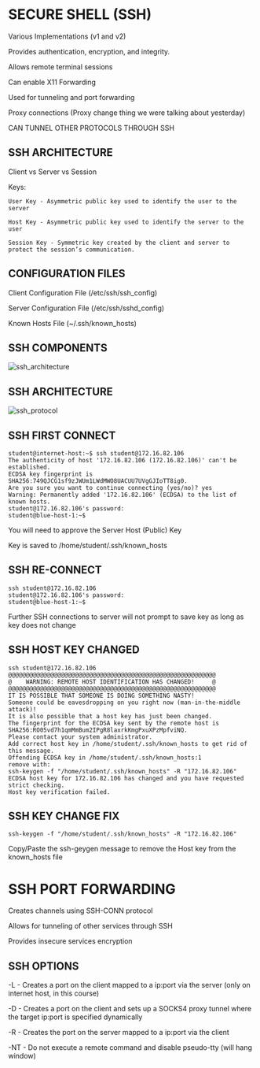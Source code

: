 # SECURE SHELL (SSH)

Various Implementations (v1 and v2)

Provides authentication, encryption, and integrity.

Allows remote terminal sessions

Can enable X11 Forwarding

Used for tunneling and port forwarding

Proxy connections (Proxy change thing we were talking about yesterday)

CAN TUNNEL OTHER PROTOCOLS THROUGH SSH


## SSH ARCHITECTURE
Client vs Server vs Session

Keys:

	User Key - Asymmetric public key used to identify the user to the server

	Host Key - Asymmetric public key used to identify the server to the user

	Session Key - Symmetric key created by the client and server to protect the session’s communication.

 ## CONFIGURATION FILES
Client Configuration File (/etc/ssh/ssh_config)

Server Configuration File (/etc/ssh/sshd_config)

Known Hosts File (~/.ssh/known_hosts)

## SSH COMPONENTS
![ssh_architecture](https://github.com/user-attachments/assets/189eb062-c3f5-457f-8e08-d38015151c7a)

## SSH ARCHITECTURE

![ssh_protocol](https://github.com/user-attachments/assets/fcb0b841-43fa-4041-b754-85394e2f6c7b)

## SSH FIRST CONNECT
```
student@internet-host:~$ ssh student@172.16.82.106
The authenticity of host '172.16.82.106 (172.16.82.106)' can't be established.
ECDSA key fingerprint is SHA256:749QJCG1sf9zJWUm1LWdMWO8UACUU7UVgGJIoTT8ig0.
Are you sure you want to continue connecting (yes/no)? yes
Warning: Permanently added '172.16.82.106' (ECDSA) to the list of known hosts.
student@172.16.82.106's password:
student@blue-host-1:~$
```

You will need to approve the Server Host (Public) Key

Key is saved to /home/student/.ssh/known_hosts

## SSH RE-CONNECT
```
ssh student@172.16.82.106
student@172.16.82.106's password:
student@blue-host-1:~$
```

Further SSH connections to server will not prompt to save key as long as key does not change

## SSH HOST KEY CHANGED

```
ssh student@172.16.82.106
@@@@@@@@@@@@@@@@@@@@@@@@@@@@@@@@@@@@@@@@@@@@@@@@@@@@@@@@@@@
@    WARNING: REMOTE HOST IDENTIFICATION HAS CHANGED!     @
@@@@@@@@@@@@@@@@@@@@@@@@@@@@@@@@@@@@@@@@@@@@@@@@@@@@@@@@@@@
IT IS POSSIBLE THAT SOMEONE IS DOING SOMETHING NASTY!
Someone could be eavesdropping on you right now (man-in-the-middle attack)!
It is also possible that a host key has just been changed.
The fingerprint for the ECDSA key sent by the remote host is
SHA256:RO05vd7h1qmMmBum2IPgR8laxrkKmgPxuXPzMpfviNQ.
Please contact your system administrator.
Add correct host key in /home/student/.ssh/known_hosts to get rid of this message.
Offending ECDSA key in /home/student/.ssh/known_hosts:1
remove with:
ssh-keygen -f "/home/student/.ssh/known_hosts" -R "172.16.82.106"
ECDSA host key for 172.16.82.106 has changed and you have requested strict checking.
Host key verification failed.
```

## SSH KEY CHANGE FIX

```
ssh-keygen -f "/home/student/.ssh/known_hosts" -R "172.16.82.106"
```

Copy/Paste the ssh-geygen message to remove the Host key from the known_hosts file


# SSH PORT FORWARDING
Creates channels using SSH-CONN protocol

Allows for tunneling of other services through SSH

Provides insecure services encryption

## SSH OPTIONS
-L - Creates a port on the client mapped to a ip:port via the server (only on internet host, in this course)

-D - Creates a port on the client and sets up a SOCKS4 proxy tunnel where the target ip:port is specified dynamically

-R - Creates the port on the server mapped to a ip:port via the client

-NT - Do not execute a remote command and disable pseudo-tty (will hang window)





























